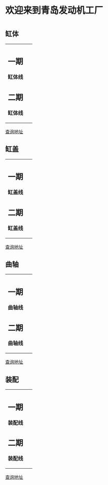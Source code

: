  <h1> 欢迎来到青岛发动机工厂<h1>

## 缸体
<table border="0">
  <tr>
    <td width="75%">
      <h2>一期</h2>
      <p><b>缸体线</b></p>
         <h2>二期</h2>
      <p><b>缸体线</b></p> 
   
  </tr>
</table>

<a href = "http//www.baidu.com" target = "blank">查询地址</a> <br>
<img src = "">
## 缸盖
<table border="0">
  <tr>
    <td width="75%">
      <h2>一期</h2>
      <p><b>缸盖线</b></p>
         <h2>二期</h2>
      <p><b>缸盖线</b></p> 
   
  </tr>
</table>

<a href = "http//www.baidu.com" target = "blank">查询地址</a> <br>

## 曲轴
<table border="0">
  <tr>
    <td width="75%">
      <h2>一期</h2>
      <p><b>曲轴线</b></p>
         <h2>二期</h2>
      <p><b>曲轴线</b></p> 
   
  </tr>
</table>

<a href = "http//www.baidu.com" target = "blank">查询地址</a> <br>

## 装配
<table border="0">
  <tr>
    <td width="75%">
      <h2>一期</h2>
      <p><b>装配线</b></p>
         <h2>二期</h2>
      <p><b>装配线</b></p> 
   
  </tr>
</table>

<a href = "http//www.baidu.com" target = "blank">查询地址</a> <br>
